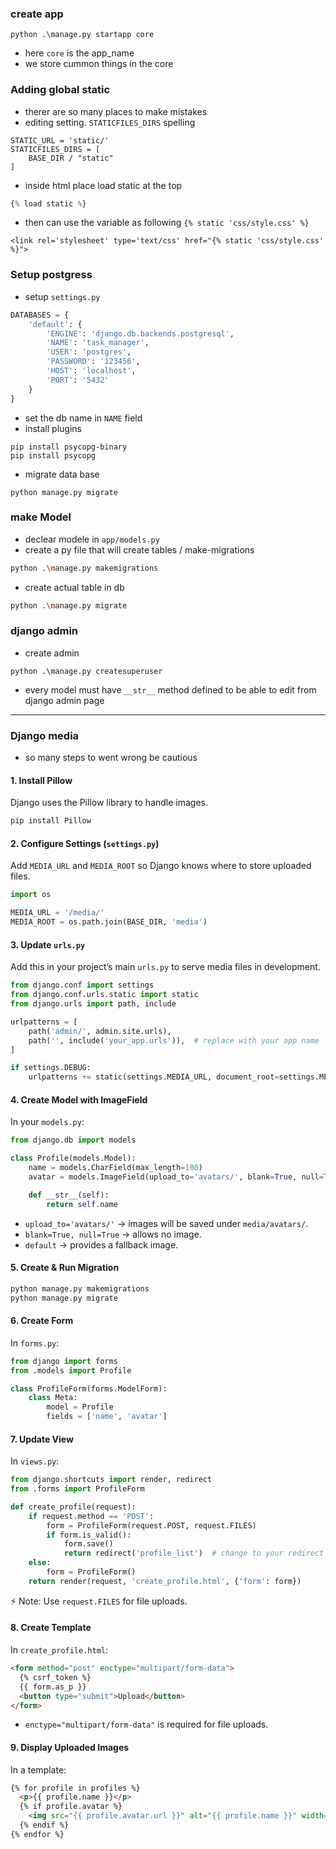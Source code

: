 ### create app
```
python .\manage.py startapp core
```
- here `core` is the app_name
- we store cummon things in the core

### Adding global static
- therer are so many places to make mistakes
- editing setting. `STATICFILES_DIRS` spelling 
```
STATIC_URL = 'static/' 
STATICFILES_DIRS = [
    BASE_DIR / "static"
]
```
- inside html place load static at the top
```python
{% load static %}
```
- then can use the variable as following `{% static 'css/style.css' %}`
```
<link rel='stylesheet' type='text/css' href="{% static 'css/style.css' %}">
```

### Setup postgress
- setup `settings.py`
```python
DATABASES = {
    'default': {
        'ENGINE': 'django.db.backends.postgresql',
        'NAME': 'task_manager',
        'USER': 'postgres',
        'PASSWORD': '123456',
        'HOST': 'localhost',
        'PORT': '5432'
    }
}
```
- set the db name in `NAME` field
- install plugins
```
pip install psycopg-binary
pip install psycopg
```
- migrate data base
```
python manage.py migrate  
```

### make Model
- declear modele in `app/models.py`
- create a py file that will create tables / make-migrations
```bash
python .\manage.py makemigrations
```
- create actual table in db
```bash
python .\manage.py migrate
```

### django admin
- create admin 
```
python .\manage.py createsuperuser
```
- every model must have `__str__` method defined to be able to edit from django admin page

---

### Django media
- so many steps to went wrong be cautious
#### 1. Install Pillow

Django uses the Pillow library to handle images.

```bash
pip install Pillow
```



#### 2. Configure Settings (`settings.py`)

Add `MEDIA_URL` and `MEDIA_ROOT` so Django knows where to store uploaded files.

```python
import os

MEDIA_URL = '/media/'
MEDIA_ROOT = os.path.join(BASE_DIR, 'media')
```



#### 3. Update `urls.py`

Add this in your project’s main `urls.py` to serve media files in development.

```python
from django.conf import settings
from django.conf.urls.static import static
from django.urls import path, include

urlpatterns = [
    path('admin/', admin.site.urls),
    path('', include('your_app.urls')),  # replace with your app name
]

if settings.DEBUG:
    urlpatterns += static(settings.MEDIA_URL, document_root=settings.MEDIA_ROOT)
```


#### 4. Create Model with ImageField

In your `models.py`:

```python
from django.db import models

class Profile(models.Model):
    name = models.CharField(max_length=100)
    avatar = models.ImageField(upload_to='avatars/', blank=True, null=True, default='avatars/default.jpg')

    def __str__(self):
        return self.name
```

* `upload_to='avatars/'` → images will be saved under `media/avatars/`.
* `blank=True, null=True` → allows no image.
* `default` → provides a fallback image.



#### 5. Create & Run Migration

```bash
python manage.py makemigrations
python manage.py migrate
```



#### 6. Create Form

In `forms.py`:

```python
from django import forms
from .models import Profile

class ProfileForm(forms.ModelForm):
    class Meta:
        model = Profile
        fields = ['name', 'avatar']
```



#### 7. Update View

In `views.py`:

```python
from django.shortcuts import render, redirect
from .forms import ProfileForm

def create_profile(request):
    if request.method == 'POST':
        form = ProfileForm(request.POST, request.FILES)
        if form.is_valid():
            form.save()
            return redirect('profile_list')  # change to your redirect view
    else:
        form = ProfileForm()
    return render(request, 'create_profile.html', {'form': form})
```

⚡ Note: Use `request.FILES` for file uploads.



#### 8. Create Template

In `create_profile.html`:

```html
<form method="post" enctype="multipart/form-data">
  {% csrf_token %}
  {{ form.as_p }}
  <button type="submit">Upload</button>
</form>
```

* `enctype="multipart/form-data"` is required for file uploads.



#### 9. Display Uploaded Images

In a template:

```html
{% for profile in profiles %}
  <p>{{ profile.name }}</p>
  {% if profile.avatar %}
    <img src="{{ profile.avatar.url }}" alt="{{ profile.name }}" width="150">
  {% endif %}
{% endfor %}
```


